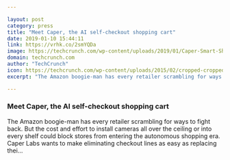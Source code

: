 ```yaml
---

layout: post
category: press
title: "Meet Caper, the AI self-checkout shopping cart"
date: 2019-01-10 15:44:11
link: https://vrhk.co/2smYQDa
image: https://techcrunch.com/wp-content/uploads/2019/01/Caper-Smart-Shopping-Cart1.jpg?w=740
domain: techcrunch.com
author: "TechCrunch"
icon: https://techcrunch.com/wp-content/uploads/2015/02/cropped-cropped-favicon-gradient.png?w=180
excerpt: "The Amazon boogie-man has every retailer scrambling for ways to fight back. But the cost and effort to install cameras all over the ceiling or into every shelf could block stores from entering the autonomous shopping era. Caper Labs wants to make eliminating checkout lines as easy as replacing thei…"

---
```


### Meet Caper, the AI self-checkout shopping cart

The Amazon boogie-man has every retailer scrambling for ways to fight back. But the cost and effort to install cameras all over the ceiling or into every shelf could block stores from entering the autonomous shopping era. Caper Labs wants to make eliminating checkout lines as easy as replacing thei…